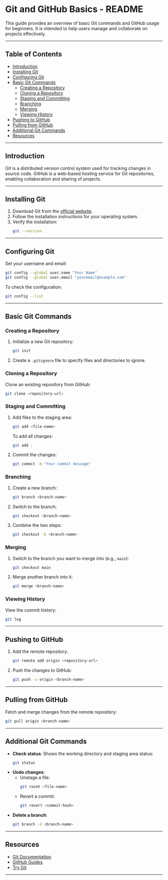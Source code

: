 # Git and GitHub Basics - README

This guide provides an overview of basic Git commands and GitHub usage for beginners. It is intended to help users manage and collaborate on projects effectively.

---

## Table of Contents
- [Introduction](#introduction)
- [Installing Git](#installing-git)
- [Configuring Git](#configuring-git)
- [Basic Git Commands](#basic-git-commands)
  - [Creating a Repository](#creating-a-repository)
  - [Cloning a Repository](#cloning-a-repository)
  - [Staging and Committing](#staging-and-committing)
  - [Branching](#branching)
  - [Merging](#merging)
  - [Viewing History](#viewing-history)
- [Pushing to GitHub](#pushing-to-github)
- [Pulling from GitHub](#pulling-from-github)
- [Additional Git Commands](#additional-git-commands)
- [Resources](#resources)

---

## Introduction
Git is a distributed version control system used for tracking changes in source code. GitHub is a web-based hosting service for Git repositories, enabling collaboration and sharing of projects.

---

## Installing Git
1. Download Git from the [official website](https://git-scm.com/).
2. Follow the installation instructions for your operating system.
3. Verify the installation:
   ```bash
   git --version
   ```

---

## Configuring Git
Set your username and email:
```bash
git config --global user.name "Your Name"
git config --global user.email "youremail@example.com"
```

To check the configuration:
```bash
git config --list
```

---

## Basic Git Commands

### Creating a Repository
1. Initialize a new Git repository:
   ```bash
   git init
   ```
2. Create a `.gitignore` file to specify files and directories to ignore.

### Cloning a Repository
Clone an existing repository from GitHub:
```bash
git clone <repository-url>
```

### Staging and Committing
1. Add files to the staging area:
   ```bash
   git add <file-name>
   ```
   To add all changes:
   ```bash
   git add .
   ```
2. Commit the changes:
   ```bash
   git commit -m "Your commit message"
   ```

### Branching
1. Create a new branch:
   ```bash
   git branch <branch-name>
   ```
2. Switch to the branch:
   ```bash
   git checkout <branch-name>
   ```
3. Combine the two steps:
   ```bash
   git checkout -b <branch-name>
   ```

### Merging
1. Switch to the branch you want to merge into (e.g., `main`):
   ```bash
   git checkout main
   ```
2. Merge another branch into it:
   ```bash
   git merge <branch-name>
   ```

### Viewing History
View the commit history:
```bash
git log
```

---

## Pushing to GitHub
1. Add the remote repository:
   ```bash
   git remote add origin <repository-url>
   ```
2. Push the changes to GitHub:
   ```bash
   git push -u origin <branch-name>
   ```

---

## Pulling from GitHub
Fetch and merge changes from the remote repository:
```bash
git pull origin <branch-name>
```

---

## Additional Git Commands
- **Check status**: Shows the working directory and staging area status:
  ```bash
  git status
  ```
- **Undo changes**:
  - Unstage a file:
    ```bash
    git reset <file-name>
    ```
  - Revert a commit:
    ```bash
    git revert <commit-hash>
    ```
- **Delete a branch**:
  ```bash
  git branch -d <branch-name>
  ```

---

## Resources
- [Git Documentation](https://git-scm.com/doc)
- [GitHub Guides](https://guides.github.com/)
- [Try Git](https://try.github.io/)

---
